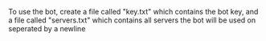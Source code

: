 To use the bot, create a file called "key.txt" which contains the bot key, and a file called "servers.txt" which contains all servers the bot will be used on seperated by a newline
